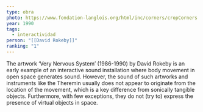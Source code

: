 ```yaml
---
type: obra
photo: https://www.fondation-langlois.org/html/inc/corners/cropCorners.php?src=media/CRD/public/d00004229.jpg&radius=10&lettre=&width=410&height=275&type=img
year: 1990
tags:
  - interactividad
person: "[[David Rokeby]]"
ranking: "1"
---
```


The artwork ‘Very Nervous System’ (1986-1990) by David Rokeby is an early example of an interactive sound installation where body movement in open space generates sound. However, the sound of such artworks and instruments like the Theremin usually does not appear to originate from the location of the movement, which is a key difference from sonically tangible objects. Furthermore, with few exceptions, they do not (try to) express the presence of virtual objects in space.

